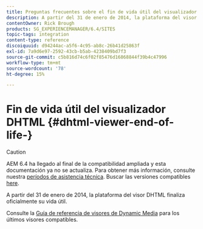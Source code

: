 ```yaml
---
title: Preguntas frecuentes sobre el fin de vida útil del visualizador DHTML
description: A partir del 31 de enero de 2014, la plataforma del visor DHTML dejará de funcionar oficialmente.
contentOwner: Rick Brough
products: SG_EXPERIENCEMANAGER/6.4/SITES
topic-tags: integration
content-type: reference
discoiquuid: d94244ac-a5f6-4c95-ab8c-26b41d25863f
exl-id: 7a9d6e97-2592-43cb-b5ab-4238409bd7f3
source-git-commit: c5b816d74c6f02f85476d16868844f39b4c47996
workflow-type: tm+mt
source-wordcount: '78'
ht-degree: 15%

---
```


# Fin de vida útil del visualizador DHTML {#dhtml-viewer-end-of-life-}

>[!CAUTION]
>
>AEM 6.4 ha llegado al final de la compatibilidad ampliada y esta documentación ya no se actualiza. Para obtener más información, consulte nuestra [períodos de asistencia técnica](https://helpx.adobe.com/es/support/programs/eol-matrix.html). Buscar las versiones compatibles [here](https://experienceleague.adobe.com/docs/).

A partir del 31 de enero de 2014, la plataforma del visor DHTML finaliza oficialmente su vida útil.

Consulte la [Guía de referencia de visores de Dynamic Media](https://experienceleague.adobe.com/docs/dynamic-media-developer-resources/library/homeviewers.html) para los últimos visores compatibles.

<!-- **What is the change?**

Effective January 31, 2014, Scene7 will officially end-of-life support for the DHTML viewer platform.

**What does end-of-life mean?**

End-of-life means that Scene7 will (1) no longer add any feature enhancements to the DHTML viewer platform (2) no longer address or release any bug fixes on the DHTML viewer platform and (3) customer care will no longer be troubleshooting or providing support for any DHTML-related viewer issues or questions.

**Why is Scene7 making this change?**

Web standards are constantly evolving and DHTML is an older web development technology that is rapidly being replaced by HTML5. The biggest limitation to DHTML as a platform is that it is not capable of creating the richness of experience that HTML5 now can consistently and more easily support cross-browser. For example such limitations include lack of cross-browser support for:

* Custom cursors
* Rounded corners
* Animations (such as page flipping, zoom easing)
* Effects (such as shadows, glow)
* Complete font support
* Plugin-less video playback

Specific to the Scene7 DHTML viewer platform, both the JSP-based solution and the Javascript APIs were not optimized for mobile devices to take advantage of multi-touch and gesture capabilities. And even though DHTML viewers which were released in 2011/early 2012 are optimized for mobile, they were difficult to customize and maintain due to the lack of a flexible SDK component-based development framework.

Driven by these limitations on DHTML and rapid industry traction with HTML5 as an emerging standard across both desktop and mobile, Scene7 has decided to invest in an HTML5-based viewer platform. This investment will offer our customers a robust platform against which they can build richer, more engaging interactive viewers that can reach users on multiple screens including desktop, iOS and Android devices.

**How do I know if my viewer is using the DHTML platform?**

To determine if the viewer your company is using is DHTML and hence affected by this change, please check if:

1. Your company is using an out-of-box Scene7 viewer listed in this table where the "Viewer Technology" is designated as "DHTML":

    [https://help.adobe.com/en_US/scene7/using/WS6E593DEA-7D81-4cd6-84B0-85E8BB274176.html#WS1c46793299cf21d77e926d1613177f0a020-8000](https://help.adobe.com/en_US/scene7/using/WS6E593DEA-7D81-4cd6-84B0-85E8BB274176.html#WS1c46793299cf21d77e926d1613177f0a020-8000)

1. Your company is using a viewer that was created as a new preset based off an out-of-box Scene7 viewer in this table where the "Viewer Technology" is designated as "DHTML":

    [https://help.adobe.com/en_US/scene7/using/WS6E593DEA-7D81-4cd6-84B0-85E8BB274176.html#WS1c46793299cf21d77e926d1613177f0a020-8000](https://help.adobe.com/en_US/scene7/using/WS6E593DEA-7D81-4cd6-84B0-85E8BB274176.html#WS1c46793299cf21d77e926d1613177f0a020-8000)

1. Your company is using a custom viewer created from the JSP-based DHTML solution:

    [https://microsite.omniture.com/t2/help/en_US/s7/viewers_ref/index.html#JSP_Reference](https://microsite.omniture.com/t2/help/en_US/s7/viewers_ref/index.html#JSP_Reference)

1. Your company is using a custom viewer created from the Javascript API:

    [https://microsite.omniture.com/t2/help/en_US/s7/viewers_ref/index.html#API_Reference](https://microsite.omniture.com/t2/help/en_US/s7/viewers_ref/index.html#API_Reference)

1. Your company is using a custom viewer created with the DHTML multi-screen flyout API:

    [https://microsite.omniture.com/t2/help/en_US/s7/viewers_ref/index.html#Multi-screen_Flyout_Viewer](https://microsite.omniture.com/t2/help/en_US/s7/viewers_ref/index.html#Multi-screen_Flyout_Viewer)

1. Your company is using a custom viewer created with the DHTML desktop flyout API:

    [https://microsite.omniture.com/t2/help/en_US/s7/viewers_ref/index.html#Desktop_Flyout_Viewer](https://microsite.omniture.com/t2/help/en_US/s7/viewers_ref/index.html#Desktop_Flyout_Viewer)

1. Your company is using a device detection library that is part of the DHTML viewers package:

   Look for JS include of "sj_deviceDetect.js" in your code.

   This has been replaced by new JS device detection code here: [https://microsite.omniture.com/t2/help/en_US/s7/viewers_ref/index.html#Detecting_devices_and_browsers](https://microsite.omniture.com/t2/help/en_US/s7/viewers_ref/index.html#Detecting_devices_and_browsers) .

**What is the replacement viewer platform?**

The replacement for DHTML is the Scene7 HTML5 viewer platform, consisting of both:

* HTML5 out-of-box viewers featuring mobile optimized interactions across numerous viewer types including basic zoom, flyout zoom, image sets, swatch sets, multi-dimensional spin and mixed media. For full up-to-date examples of these viewers, please refer to: [https://microsite.omniture.com/t2/help/en_US/s7/vlist/vlist.html](https://microsite.omniture.com/t2/help/en_US/s7/vlist/vlist.html) 
* HTML5 viewer SDK which enables extensive customization of Adobe Scene7 viewers for HTML5 supported sites and devices (such as iOS and Android), imparting the utmost flexibility and creativity to brand the viewer appearance and interactivity. The benefit of reusable performance-optimized components lower the overall cost of viewer development and accelerate custom development.

**When will the HTML5 viewer platform have the features I need to transition off the DHTML viewer platform?**

Scene7 released the first HTML5 viewer SDK in Fall 2011 with the launch of version 5.5. Since then, we have added numerous features to the platform and extended support for more and more types of viewers. For most common viewer requirements, the HTML5 viewer platform likely already has the features you need to migrate now. And we continue to aggressively invest in this viewer platform with releases every quarter.

To determine if your viewer requirements can be met today with the HTML5 viewer platform, please refer to the following documentation:

[https://microsite.omniture.com/t2/help/en_US/s7/viewers_ref/index.html#About_HTML5_Viewers](https://microsite.omniture.com/t2/help/en_US/s7/viewers_ref/index.html#About_HTML5_Viewers) (for out of box viewers features and customization capabilities)

[https://help.adobe.com/en_US/scene7/using/WSd4272150f67705c11b002eec12fcba4dee6-8000.html](https://help.adobe.com/en_US/scene7/using/WSd4272150f67705c11b002eec12fcba4dee6-8000.html) (to access the SDK API documentation)

If you are still unsure about whether or not the HTML5 viewer SDK can meet your requirements, please consult with our professional services team.

**How do I transition my viewers over to the HTML5 platform?**

To transition your viewers to the HTML5 platform, Scene7 offers the following options:

1. Use one of the Scene7 out-of-box HTML5 viewers, examples of which can be found here: [https://microsite.omniture.com/t2/help/en_US/s7/vlist/vlist.html](https://microsite.omniture.com/t2/help/en_US/s7/vlist/vlist.html)
1. Configure one of the Scene7 out-of-box HTML5 viewers under the SPS application setup. This will allow you to customize certain behavior such as viewer size, transitions, zoom behavior, etc: [https://help.adobe.com/en_US/scene7/using/WS6E593DEA-7D81-4cd6-84B0-85E8BB274176.html](https://help.adobe.com/en_US/scene7/using/WS6E593DEA-7D81-4cd6-84B0-85E8BB274176.html) 
1. Customize look and feel of the Scene7 out-of-box HTML5 viewers by modifying CSS to change visual design such as button artwork, placement, transparency, background colors, etc: [https://microsite.omniture.com/t2/help/en_US/s7/viewers_ref/index.html#Customizing_HTML5_Viewers](https://microsite.omniture.com/t2/help/en_US/s7/viewers_ref/index.html#Customizing_HTML5_Viewers)
1. Create a custom HTML5 viewer from scratch using the SDK which can be downloaded here: [https://help.adobe.com/en_US/scene7/using/WSd4272150f67705c11b002eec12fcba4dee6-8000.html](https://help.adobe.com/en_US/scene7/using/WSd4272150f67705c11b002eec12fcba4dee6-8000.html). You can engage with professional services to build the custom viewer or have your own web development team build it.

**What about browsers that do not support HTML5?**

HTML5 is supported across many mobile devices and web browsers, and continues to gain traction. Currently, even though HTML5 is not supported on Internet Explorer 8 or below, Scene7 has innovated our HTML5 viewer platform to extend support even to IE 7 and IE 8. With the Scene7 HTML5 viewer platform , you can reach the overwhelming majority of both desktop and mobile users with a single development platform.

Current system requirements as of the HTML5 SDK version 2.2.1 are:

* Microsoft® Windows® XP or later, Macintosh® OS X 10.6 or later
* Firefox 17, Safari 5.1, Chrome 23, Internet Explorer 7 or later
* iOS 3.2.2 or later
* Certified on iPhone3 or later and iPad1 or later (native browsers)
* Android OS 2.2 or later

To check if your browser is compatible with our HTML5 viewer platform, launch the following example viewer:

[https://s7d1.scene7.com/s7viewers/html5/flyout.html?asset=Scene7SharedAssets/Sample%20Image](https://s7d1.scene7.com/s7viewers/html5/flyout.html?asset=Scene7SharedAssets/Sample%20Image)

If you see the zoomed-in image by hovering your mouse or dragging your finger over the main image, then it is a supported browser/device.

**What options do I have if I want to stay live in production with my existing DHTML viewer?**

Although you can still be live in production with DHTML-based viewers, it is important to note that there will be no enhancements, bug fixes nor customer care after January 31, 2014. Hence, we strongly advise all customers to migrate over to our more robust HTML5 viewer platform. . However, if your business situation prevents such a migration by the EOL date, you have the option to contract with professional services to extend the supported maintenance time period. For more information, please contact your account manager.

**Who do I contact for more information?**

If this FAQ did not answer all of your questions, please [use the Admin Console to create a support case](https://helpx.adobe.com/enterprise/admin-guide.html/enterprise/using/support-for-experience-cloud.ug.html) or contact your Adobe account manager.
 -->

